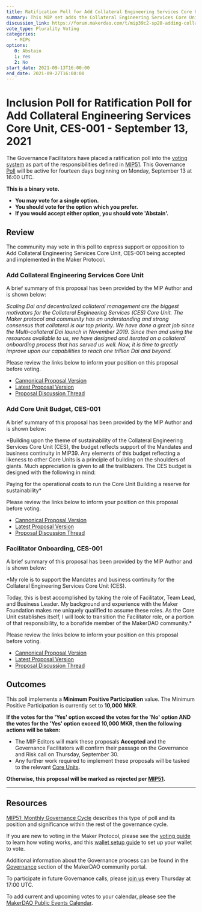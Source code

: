 ```yaml
---
title: Ratification Poll for Add Collateral Engineering Services Core Unit, CES-001 - September 13, 2021
summary: This MIP set adds the Collateral Engineering Services Core Unit, CES-001
discussion_link: https://forum.makerdao.com/t/mip39c2-sp20-adding-collateral-engineering-services-core-unit-ces-001/9809
vote_type: Plurality Voting
categories:
   - MIPs
options:
   0: Abstain
   1: Yes
   2: No
start_date: 2021-09-13T16:00:00
end_date: 2021-09-27T16:00:00
---
```

# Inclusion Poll for Ratification Poll for Add Collateral Engineering Services Core Unit, CES-001 - September 13, 2021

The Governance Facilitators have placed a ratification poll into the [voting system](https://vote.makerdao.com/polling) as part of the responsibilities defined in [MIP51](https://mips.makerdao.com/mips/details/MIP51). This Governance [Poll](https://community-development.makerdao.com/en/learn/governance/on-chain-gov) will be active for fourteen days beginning on Monday, September 13 at 16:00 UTC.

**This is a binary vote.** 
- **You may vote for a single option.** 
- **You should vote for the option which you prefer.**
- **If you would accept either option, you should vote 'Abstain'.**

## Review

The community may vote in this poll to express support or opposition to Add Collateral Engineering Services Core Unit, CES-001 being accepted and implemented in the Maker Protocol.

### Add Collateral Engineering Services Core Unit

A brief summary of this proposal has been provided by the MIP Author and is shown below:

*Scaling Dai and decentralized collateral management are the biggest motivators for the Collateral Engineering Services (CES) Core Unit. The Maker protocol and community has an understanding and strong consensus that collateral is our top priority. We have done a great job since the Multi-collateral Dai launch in November 2019. Since then and using the resources available to us, we have designed and iterated on a collateral onboarding process that has served us well. Now, it is time to greatly improve upon our capabilities to reach one trillion Dai and beyond.*

Please review the links below to inform your position on this proposal before voting.
* [Cannonical Proposal Version](https://github.com/makerdao/mips/blob/597512747641658bc38c72bc17d1c84e43153c2b/MIP39/MIP39c2-Subproposals/MIP39c2-SP20.md)
* [Latest Proposal Version](https://mips.makerdao.com/mips/details/MIP39c2SP20)
* [Proposal Discussion Thread](https://forum.makerdao.com/t/mip39c2-sp20-adding-collateral-engineering-services-core-unit-ces-001/9809)

### Add Core Unit Budget, CES-001

A brief summary of this proposal has been provided by the MIP Author and is shown below:

*Building upon the theme of sustainability of the Collateral Engineering Services Core Unit (CES), the budget reflects support of the Mandates and business continuity in MIP39. Any elements of this budget reflecting a likeness to other Core Units is a principle of building on the shoulders of giants. Much appreciation is given to all the trailblazers.
The CES budget is designed with the following in mind:

Paying for the operational costs to run the Core Unit
Building a reserve for sustainability*

Please review the links below to inform your position on this proposal before voting.
* [Cannonical Proposal Version](https://github.com/makerdao/mips/blob/597512747641658bc38c72bc17d1c84e43153c2b/MIP40/MIP40c3-Subproposals/MIP40c3-SP30.md)
* [Latest Proposal Version](https://mips.makerdao.com/mips/details/MIP40c3SP30)
* [Proposal Discussion Thread](https://forum.makerdao.com/t/mip40c3-sp30-modify-core-unit-budget-collateral-engineering-services-ces-001/9810)

### Facilitator Onboarding, CES-001

A brief summary of this proposal has been provided by the MIP Author and is shown below:

*My role is to support the Mandates and business continuity for the Collateral Engineering Services Core Unit (CES).

Today, this is best accomplished by taking the role of Facilitator, Team Lead, and Business Leader. My background and experience with the Maker Foundation makes me uniquely qualified to assume these roles. As the Core Unit establishes itself, I will look to transition the Facilitator role, or a portion of that responsibility, to a bonafide member of the MakerDAO community.*

Please review the links below to inform your position on this proposal before voting.
* [Cannonical Proposal Version](https://github.com/makerdao/mips/blob/597512747641658bc38c72bc17d1c84e43153c2b/MIP41/MIP41c4-Subproposals/MIP41c4-SP21.md)
* [Latest Proposal Version](https://mips.makerdao.com/mips/details/MIP41c4SP21)
* [Proposal Discussion Thread](https://forum.makerdao.com/t/mip41c4-sp21-facilitator-onboarding-collateral-engineering-services-core-unit-ces-001/9811)

## Outcomes

This poll implements a **Minimum Positive Participation** value. The Minimum Positive Participation is currently set to **10,000 MKR**.

**If the votes for the 'Yes' option exceed the votes for the 'No' option AND the votes for the 'Yes' option exceed 10,000 MKR, then the following actions will be taken:**
* The MIP Editors will mark these proposals **Accepted** and the Governance Facilitators will confirm their passage on the Governance and Risk call on Thursday, September 30.
* Any further work required to implement these proposals will be tasked to the relevant [Core Units](https://mips.makerdao.com/mips/details/MIP38#mip38c2-core-unit-state).

**Otherwise, this proposal will be marked as rejected per [MIP51](https://mips.makerdao.com/mips/details/MIP51#mip51c2-ratification-poll).**

---

## Resources

[MIP51: Monthly Governance Cycle](https://mips.makerdao.com/mips/details/MIP51) describes this type of poll and its position and significance within the rest of the governance cycle.

If you are new to voting in the Maker Protocol, please see the [voting guide](https://community-development.makerdao.com/en/learn/governance/how-voting-works/) to learn how voting works, and this [wallet setup guide](https://community-development.makerdao.com/en/learn/governance/voting-setup/) to set up your wallet to vote.

Additional information about the Governance process can be found in the [Governance](https://community-development.makerdao.com/en/learn/governance) section of the MakerDAO community portal.

To participate in future Governance calls, please [join us](https://github.com/makerdao/community/tree/master/governance/governance-and-risk-meetings) every Thursday at 17:00 UTC.

To add current and upcoming votes to your calendar, please see the [MakerDAO Public Events Calendar](https://calendar.google.com/calendar/embed?src=makerdao.com_3efhm2ghipksegl009ktniomdk%40group.calendar.google.com&ctz=UTC&mode=week&showCalendars=0&showPrint=0).
